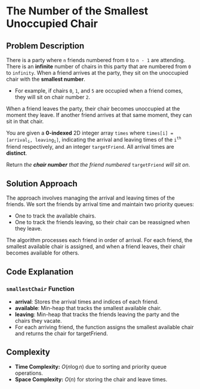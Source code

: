 # The Number of the Smallest Unoccupied Chair

## Problem Description

There is a party where `n` friends numbered from `0` to `n - 1` are attending. There is an **infinite** number of chairs in this party that are numbered from `0` to `infinity`. When a friend arrives at the party, they sit on the unoccupied chair with the **smallest number**.

- For example, if chairs `0`, `1`, and `5` are occupied when a friend comes, they will sit on chair number `2`.

When a friend leaves the party, their chair becomes unoccupied at the moment they leave. If another friend arrives at that same moment, they can sit in that chair.

You are given a **0-indexed** 2D integer array `times` where `times[i] = [arrival`<sub>`i`</sub>`, leaving`<sub>`i`</sub>`]`, indicating the arrival and leaving times of the `i`<sup>`th`</sup> friend respectively, and an integer `targetFriend`. All arrival times are **distinct**.

Return *the **chair number** that the friend numbered* `targetFriend` *will sit on*.

## Solution Approach

The approach involves managing the arrival and leaving times of the friends. We sort the friends by arrival time and maintain two priority queues:
- One to track the available chairs.
- One to track the friends leaving, so their chair can be reassigned when they leave.

The algorithm processes each friend in order of arrival. For each friend, the smallest available chair is assigned, and when a friend leaves, their chair becomes available for others.

## Code Explanation

### `smallestChair` Function

- **arrival**: Stores the arrival times and indices of each friend.
- **available**: Min-heap that tracks the smallest available chair.
- **leaving**: Min-heap that tracks the friends leaving the party and the chairs they vacate.
- For each arriving friend, the function assigns the smallest available chair and returns the chair for targetFriend.

## Complexity

- **Time Complexity:** $O(n \log n)$ due to sorting and priority queue operations.
- **Space Complexity:** $O(n)$ for storing the chair and leave times. 
